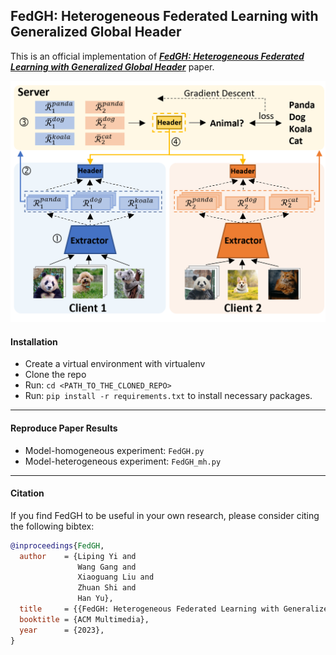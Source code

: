 ## FedGH: Heterogeneous Federated Learning with Generalized Global Header
This is an official implementation of ***[FedGH: Heterogeneous Federated Learning with Generalized Global Header](https://arxiv.org/abs/2303.13137)*** paper.

![](FedGH_framework.png)

#### Installation
- Create a virtual environment with virtualenv
- Clone the repo
- Run: ```cd <PATH_TO_THE_CLONED_REPO>```
- Run: ```pip install -r requirements.txt``` to install necessary packages.

---------

#### Reproduce Paper Results
- Model-homogeneous experiment: ```FedGH.py ```
- Model-heterogeneous experiment: ```FedGH_mh.py ```
---------



#### Citation

If you find FedGH to be useful in your own research, please consider citing the following bibtex:

```bib
@inproceedings{FedGH,
  author    = {Liping Yi and
               Wang Gang and
               Xiaoguang Liu and
               Zhuan Shi and
               Han Yu},
  title     = {{FedGH: Heterogeneous Federated Learning with Generalized Global Header}},
  booktitle = {ACM Multimedia},
  year      = {2023},
}
```
